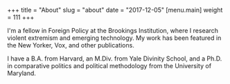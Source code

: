 +++
title = "About"
slug = "about"
date = "2017-12-05"
 [menu.main] 
 weight = 111
+++


I'm a fellow in Foreign Policy at the Brookings Institution, where I research violent extremism and emerging technology. My work has been featured in the New Yorker, Vox, and other publications.

I have a B.A. from Harvard, an M.Div. from Yale Divinity School, and a Ph.D. in comparative politics and political methodology from the University of Maryland.

